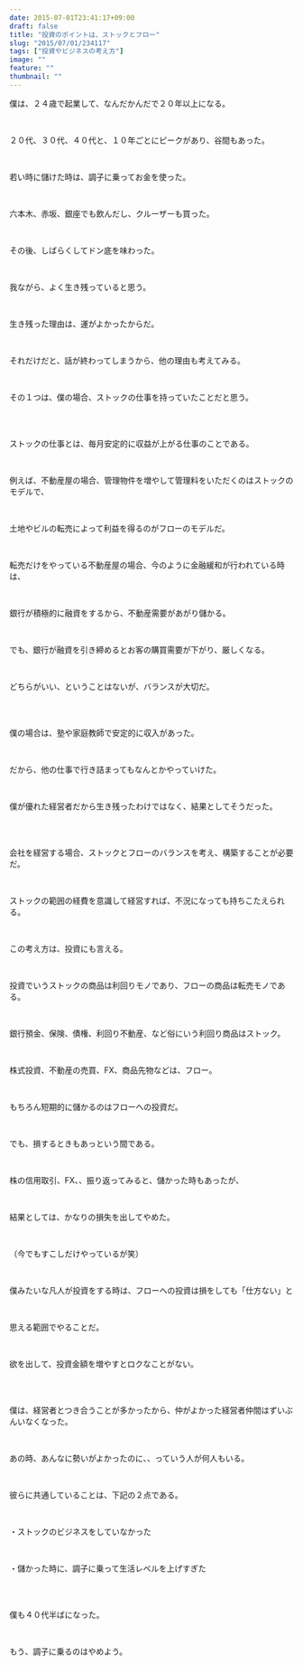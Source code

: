 ```yaml
---
date: 2015-07-01T23:41:17+09:00
draft: false
title: "投資のポイントは、ストックとフロー"
slug: "2015/07/01/234117"
tags: ["投資やビジネスの考え方"]
image: ""
feature: ""
thumbnail: ""
---
```

<p>僕は、２４歳で起業して、なんだかんだで２０年以上になる。</p><br/><p>２０代、３０代、４０代と、１０年ごとにピークがあり、谷間もあった。</p><br/><p>若い時に儲けた時は、調子に乗ってお金を使った。</p><br/><p>六本木、赤坂、銀座でも飲んだし、クルーザーも買った。</p><br/><p>その後、しばらくしてドン底を味わった。</p><br/><p>我ながら、よく生き残っていると思う。</p><br/><p>生き残った理由は、運がよかったからだ。</p><br/><p>それだけだと、話が終わってしまうから、他の理由も考えてみる。</p><br/><p>その１つは、僕の場合、ストックの仕事を持っていたことだと思う。</p><br/><br/><p>ストックの仕事とは、毎月安定的に収益が上がる仕事のことである。</p><br/><p>例えば、不動産屋の場合、管理物件を増やして管理料をいただくのはストックのモデルで、</p><br/><p>土地やビルの転売によって利益を得るのがフローのモデルだ。</p><br/><p>転売だけをやっている不動産屋の場合、今のように金融緩和が行われている時は、</p><br/><p>銀行が積極的に融資をするから、不動産需要があがり儲かる。</p><br/><p>でも、銀行が融資を引き締めるとお客の購買需要が下がり、厳しくなる。</p><br/><p>どちらがいい、ということはないが、バランスが大切だ。</p><br/><br/><p>僕の場合は、塾や家庭教師で安定的に収入があった。</p><br/><p>だから、他の仕事で行き詰まってもなんとかやっていけた。</p><br/><p>僕が優れた経営者だから生き残ったわけではなく、結果としてそうだった。</p><br/><br/><p>会社を経営する場合、ストックとフローのバランスを考え、構築することが必要だ。</p><br/><p>ストックの範囲の経費を意識して経営すれば、不況になっても持ちこたえられる。</p><br/><p>この考え方は、投資にも言える。</p><br/><p>投資でいうストックの商品は利回りモノであり、フローの商品は転売モノである。</p><br/><p>銀行預金、保険、債権、利回り不動産、など俗にいう利回り商品はストック。</p><br/><p>株式投資、不動産の売買、FX、商品先物などは、フロー。</p><br/><p>もちろん短期的に儲かるのはフローへの投資だ。</p><br/><p>でも、損するときもあっという間である。</p><br/><p>株の信用取引、FX、、振り返ってみると、儲かった時もあったが、</p><br/><p>結果としては、かなりの損失を出してやめた。</p><br/><p>（今でもすこしだけやっているが笑）</p><br/><p>僕みたいな凡人が投資をする時は、フローへの投資は損をしても「仕方ない」と</p><br/><p>思える範囲でやることだ。</p><br/><p>欲を出して、投資金額を増やすとロクなことがない。</p><br/><br/><p>僕は、経営者とつき合うことが多かったから、仲がよかった経営者仲間はずいぶんいなくなった。</p><br/><p>あの時、あんなに勢いがよかったのに、、っていう人が何人もいる。</p><br/><p>彼らに共通していることは、下記の２点である。</p><br/><p>・ストックのビジネスをしていなかった</p><br/><p>・儲かった時に、調子に乗って生活レベルを上げすぎた</p><br/><br/><p>僕も４０代半ばになった。</p><br/><p>もう、調子に乗るのはやめよう。</p><br/><br/>


